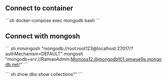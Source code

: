 ## Connect to container
´´´sh
docker-compose exec mongodb bash
´´´
## Connect with mongosh

´´´ sh
mmongosh "mongodb://root:root123@localhost:27017/?authMechanism=DEFAULT"
mongosh "mongodb+srv://RalmaoAdmin:Momoss12.@mongodb101.omwue9s.mongodb.net/"
´´´

´´´ sh
show dbs
show collections""
´´´